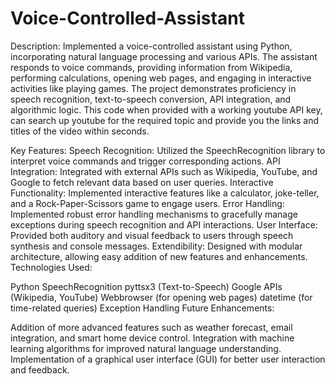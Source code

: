 # Voice-Controlled-Assistant
Description:
Implemented a voice-controlled assistant using Python, incorporating natural language processing and various APIs. The assistant responds to voice commands, providing information from Wikipedia, performing calculations, opening web pages, and engaging in interactive activities like playing games. The project demonstrates proficiency in speech recognition, text-to-speech conversion, API integration, and algorithmic logic. This code when provided with a working youtube API key, can search up youtube for the required topic and provide you the links and titles of the video within seconds.

Key Features:
Speech Recognition: Utilized the SpeechRecognition library to interpret voice commands and trigger corresponding actions.
API Integration: Integrated with external APIs such as Wikipedia, YouTube, and Google to fetch relevant data based on user queries.
Interactive Functionality: Implemented interactive features like a calculator, joke-teller, and a Rock-Paper-Scissors game to engage users.
Error Handling: Implemented robust error handling mechanisms to gracefully manage exceptions during speech recognition and API interactions.
User Interface: Provided both auditory and visual feedback to users through speech synthesis and console messages.
Extendibility: Designed with modular architecture, allowing easy addition of new features and enhancements.
Technologies Used:

Python
SpeechRecognition
pyttsx3 (Text-to-Speech)
Google APIs (Wikipedia, YouTube)
Webbrowser (for opening web pages)
datetime (for time-related queries)
Exception Handling
Future Enhancements:

Addition of more advanced features such as weather forecast, email integration, and smart home device control.
Integration with machine learning algorithms for improved natural language understanding.
Implementation of a graphical user interface (GUI) for better user interaction and feedback.
